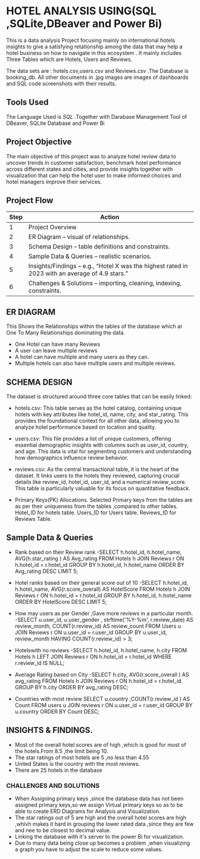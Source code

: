 # HOTEL ANALYSIS  USING(SQL ,SQLite,DBeaver and Power Bi)
This is a data analysis Project focusing mainly on international hotels insights to give a satisfying retationship  among the data that may help a hotel business on how to navigate  in this ecosystem . It mainly includes Three Tables which are Hotels, Users and Reviews.

The data sets are : hotels.csv,users.csv and Reviews.csv .The Database is booking_db.
All other documents in .jpg images are images of dashboards and SQL code screenshots with their results.

## Tools  Used
The Language Used is *SQL* .Together with Darabase Management Tool of  DBeaver, SQLite Database  and Power Bi

## Project Objective
The main objective of this project was to analyze hotel review data to uncover trends in customer satisfaction, benchmark hotel performance across different states and cities, and provide insights together with  visualization  that can help the hotel user to  make informed choices and hotel managers improve their services.

 ## Project Flow 

| Step | Action                                                                                         |
| ---- | ---------------------------------------------------------------------------------------------- |
| 1    | Project Overview                                                                               |
| 2    | ER Diagram – visual of relationships.                                                          |
| 3    | Schema Design – table definitions and constraints.                                             |
| 4    | Sample Data & Queries – realistic scenarios.                                                   |
| 5    | Insights/Findings – e.g., “Hotel X was the highest rated in 2023 with an average of 4.9 stars.”|
| 6    | Challenges & Solutions – importing, cleaning, indexing, constraints.                           |


  ##  ER DIAGRAM
  This Shows the Relationships within the tables of the database which ar One To Many Relationships dominating the data.
  * One Hotel can have many Reviews
  * A user can leave multiple reviews
  * A hotel can have multiple and many users as they can.
  * Multiple hotels can also have multiple users and multiple reviews.

## SCHEMA DESIGN
The dataset is structured around three core tables that can be easily linked:

* hotels.csv: This table serves as the hotel catalog, containing unique hotels with key attributes like hotel_id, name, city, and star_rating. This provides the foundational context for all other data, allowing you to analyze hotel performance based on location and quality.

* users.csv: This file provides a list of unique customers, offering essential demographic insights with columns such as user_id, country, and age. This data is vital for segmenting customers and understanding how demographics influence review behavior.

* reviews.csv: As the central transactional table, it is the heart of the dataset. It links users to the hotels they reviewed, capturing crucial details like review_id, hotel_id, user_id, and a numerical review_score. This table is particularly valuable for its focus on quantitative feedback.

* Primary Keys(PK) Allocations.
Selected Primary keys from the tables are as per their uniqueness from the tables ,compared to other tables.
Hotel_ID for hotels table.
Users_ID for Users table.
Reviews_ID for Reviews Table.

##   Sample Data & Queries

* Rank based on their Review rank
-SELECT h.hotel_id, h.hotel_name, AVG(h.star_rating ) AS Avg_rating
FROM Hotels h
JOIN Reviews r ON h.hotel_id = r.hotel_id
GROUP BY h.hotel_id, h.hotel_name
ORDER BY Avg_rating DESC
LIMIT 5;

* Hotel ranks based on their general score out of 10
-SELECT h.hotel_id, h.hotel_name, AVG(r.score_overall) AS HotelScore
FROM Hotels h
JOIN Reviews r ON h.hotel_id = r.hotel_id
GROUP BY h.hotel_id, h.hotel_name
ORDER BY HotelScore DESC
LIMIT 5;

* How may users as per Gender ,Gave more reviews in a particular month.
  -SELECT u.user_id, u.user_gender , strftime('%Y-%m', r.review_date) AS review_month,
       COUNT(r.review_id) AS review_count
FROM Users u
JOIN Reviews r ON u.user_id = r.user_id
GROUP BY u.user_id, review_month 
HAVING COUNT(r.review_id) > 3;

* Hotelswith no reviews
-SELECT h.hotel_id, h.hotel_name, h.city
FROM Hotels h
LEFT JOIN Reviews r ON h.hotel_id = r.hotel_id
WHERE r.review_id IS NULL;

* Average Rating based on City
-SELECT h.city, AVG(r.score_overall ) AS avg_rating
FROM Hotels h
JOIN Reviews r ON h.hotel_id = r.hotel_id
GROUP BY h.city
ORDER BY avg_rating DESC;

* Countries with most review
SELECT u.country ,COUNT(r.review_id ) AS Count
FROM users u 
JOIN reviews r ON u.user_id = r.user_id 
GROUP BY u.country
ORDER BY Count  DESC;

## INSIGHTS & FINDINGS.
- Most of the overall hotel scores are of high ,which is good for most of the hotels.From 8.5 ,the limit being 10.
- The star ratings of most hotels are 5 ,no less than 4.55
- United States is the country with the most reviews.
- There are 25 hotels in the database

###  CHALLENGES AND SOLUTIONS
* When Assigning primary  keys ,since the database data  has not been assigned primary keys,so we assign Virtual primary keys so as to be able to create ERD Diagrams for Analysis and Visualization.
* The star ratings out of 5 are high and the overall hotel scores are high ,whivh makes it hard in grouping the lower rated data ,since they are few and nee to be closest to decimal value.
* Linking the database with it's server to the power Bi for visualization.
* Due to many data being close up becomes a problem ,when visualizing a graph you have to adjust the scale to reduce some values.

